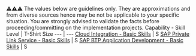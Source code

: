 :warning::warning::warning:  The values below are guidelines only. They are approximations and from diverse sources hence may be not be applicable to your specific situation. You are strongly advised to validate the facts before proceeding/committing on the implementation projects.
Capability - Skill Level | T-Shirt Size
--- | ---
[Cloud Integration - Basic Skills](/Application_Skill_Level_Definition.md#cloud-integration----basic-skills) | S
[SAP Private Link Service - Basic Skills](/Application_Skill_Level_Definition.md#sap-private-link-service----basic-skills) | S
[SAP BTP Application Development - Basic Skills](/Application_Skill_Level_Definition.md#sap-successfactors----basic-skills) | S
